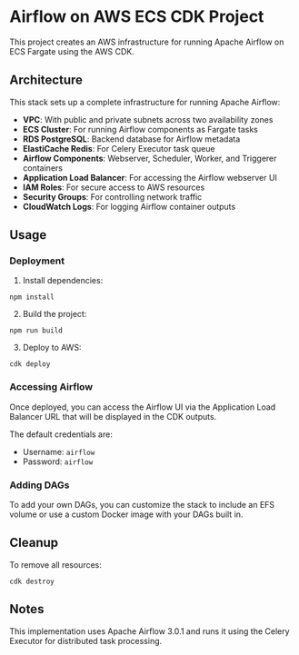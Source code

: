 # Airflow on AWS ECS CDK Project

This project creates an AWS infrastructure for running Apache Airflow on ECS Fargate using the AWS CDK.

## Architecture

This stack sets up a complete infrastructure for running Apache Airflow:

- **VPC**: With public and private subnets across two availability zones
- **ECS Cluster**: For running Airflow components as Fargate tasks
- **RDS PostgreSQL**: Backend database for Airflow metadata
- **ElastiCache Redis**: For Celery Executor task queue
- **Airflow Components**: Webserver, Scheduler, Worker, and Triggerer containers
- **Application Load Balancer**: For accessing the Airflow webserver UI
- **IAM Roles**: For secure access to AWS resources
- **Security Groups**: For controlling network traffic
- **CloudWatch Logs**: For logging Airflow container outputs

## Usage

### Deployment

1. Install dependencies:
```
npm install
```

2. Build the project:
```
npm run build
```

3. Deploy to AWS:
```
cdk deploy
```

### Accessing Airflow

Once deployed, you can access the Airflow UI via the Application Load Balancer URL that will be displayed in the CDK outputs.

The default credentials are:
- Username: `airflow`
- Password: `airflow`

### Adding DAGs

To add your own DAGs, you can customize the stack to include an EFS volume or use a custom Docker image with your DAGs built in.

## Cleanup

To remove all resources:

```
cdk destroy
```

## Notes

This implementation uses Apache Airflow 3.0.1 and runs it using the Celery Executor for distributed task processing.
